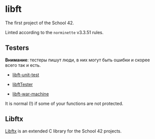 # libft

The first project of the School 42.

Linted according to the `norminette` v3.3.51 rules.

## Testers

**Внимание**: тестеры пишут люди, в них могут быть ошибки и скорее всего так и есть.

* [libft-unit-test](https://github.com/alelievr/libft-unit-test)

* [libftTester](https://github.com/Tripouille/libftTester)

* [libft-war-machine](https://github.com/ska42/libft-war-machine)

It is normal (!) if some of your functions are not protected.

## Libftx

[Libftx](https://github.com/stankudrow/libftx) is an extended C library for the School 42 projects.
